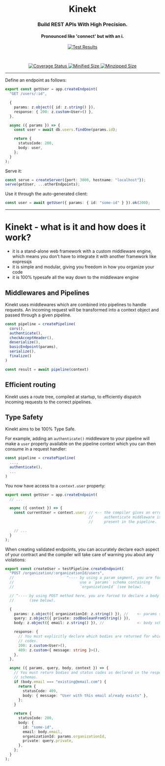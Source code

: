 <div align="center">
  <h1>Kinekt</h1>
  <h3>Build REST APIs With High Precision.</h3>
  <h4>Pronounced like 'connect' but with an i.</h4>

  <a href='https://github.com/simplicity/kinekt/actions/workflows/test.yml'>
    <img src="https://github.com/simplicity/kinekt/actions/workflows/test.yml/badge.svg?branch=main" alt="Test Results">
  </a>

&nbsp;

  <a href='https://coveralls.io/github/simplicity/kinekt?branch=main'>
    <img src='https://coveralls.io/repos/github/simplicity/kinekt/badge.svg?branch=main' alt='Coverage Status' />
  </a>

  <a href='https://bundlephobia.com/result?p=hono'>
    <img src='https://img.shields.io/bundlephobia/min/kinekt' alt='Minified Size' />
  </a>

  <a href='https://bundlephobia.com/result?p=hono'>
    <img src='https://img.shields.io/bundlephobia/minzip/kinekt' alt='Minzipped Size' />
  </a>
</div>

<hr>

Define an endpoint as follows:

```TypeScript
export const getUser = app.createEndpoint(
  "GET /users/:id",

  {
    params: z.object({ id: z.string() }),
    response: { 200: z.custom<User>() },
  },

  async ({ params }) => {
    const user = await db.users.findOne(params.id);

    return {
      statusCode: 200,
      body: user,
    };
  }
);
```

Serve it:

```TypeScript
const serve = createServer({port: 3000, hostname: "localhost"});
serve(getUser, ...otherEndpoints);
```

Use it through the auto-generated client:

```TypeScript
const user = await getUser({ params: { id: "some-id" } }).ok(200);
```

<hr>

# Kinekt - what is it and how does it work?

- it is a stand-alone web framework with a custom middleware engine, which means you don't have to integrate it with another framework like expressjs
- it is simple and modular, giving you freedom in how you organize your code
- it is 100% typesafe all the way down to the middleware engine

## Middlewares and Pipelines

Kinekt uses middlewares which are combined into pipelines to handle requests. An incoming request will be transformed into a context object and passed through a given pipeline.

```TypeScript
const pipeline = createPipeline(
  cors(),
  authenticate(),
  checkAcceptHeader(),
  deserialize(),
  basicEndpoint(params),
  serialize(),
  finalize()
)

const result = await pipeline(context)
```

## Efficient routing

Kinekt uses a route tree, compiled at startup, to efficiently dispatch incoming requests to the correct pipelines.

## Type Safety

Kinekt aims to be 100% Type Safe.

For example, adding an `authenticate()` middleware to your pipeline will make a `user` property available on the pipeline context which you can then consume in a request handler:

```TypeScript
const pipeline = createPipeline(
  ...,
  authenticate(),
  ...
)
```

You now have access to a `context.user` property:

```TypeScript
export const getUser = app.createEndpoint(
  // ...

  async ({ context }) => {
    const currentUser = context.user; // <-- the compiler gives an error if the
                                      //     authenticate middleware is not
                                      //     present in the pipeline.

    // ...
  }
);
```

When creating validated endpoints, you can accurately declare each aspect of your contract and the compiler will take care of warning you about any violations:

```TypeScript
export const createUser = testPipeline.createEndpoint(
  "POST /organization/:organizationId/users",
  //                        ^---- by using a param segment, you are forced to
  //                              use a `params` schema containing
  //                              `organizationId` (see below).

  // ^---- by using POST method here, you are forced to declare a body schema
  //       (see below).

  {
    params: z.object({ organizationId: z.string() }), //    <- params schema
    query: z.object({ private: zodBooleanFromString() }),
    body: z.object({ email: z.string() }), //               <- body schema

    response: {
      // You must explicitly declare which bodies are returned for which status
      // codes.
      200: z.custom<User>(),
      409: z.custom<{ message: string }>(),
    },
  },

  async ({ params, query, body, context }) => {
    // You must return bodies and status codes as declared in the response
    // schemas.
    if (body.email === "existing@email.com") {
      return {
        statusCode: 409,
        body: { message: "User with this email already exists" },
      };
    }

    return {
      statusCode: 200,
      body: {
        id: "some-id",
        email: body.email,
        organizationId: params.organizationId,
        private: query.private,
      },
    };
  }
);
```
